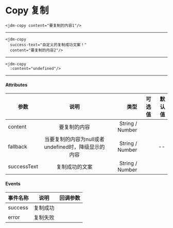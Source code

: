 
# Copy 复制

<show
  title="用法">
  <jdm-copy content="要复制的内容1"/>
</show>

```vue
<jdm-copy content="要复制的内容1"/>
```

<hr/>

<show
  description="自定义文案">
  <jdm-copy
    success-text="自定义的复制成功文案！"
    content="要复制的内容2"/>
</show>

```vue
<jdm-copy
  success-text="自定义的复制成功文案！"
  content="要复制的内容2"/>
```

<hr/>

<show
  description="有时候，后端可能返回结果中可能没有这个字段或者字段值为null，那么此时复制按钮不能显示的，所以提供降级显示的内容。">
  <jdm-copy :content="null"/>
</show>


```vue
<jdm-copy
  :content="undefined"/>
```

<hr/>

#### Attributes

| 参数        | 说明          | 类型  | 可选值  | 默认值  |
| ------------- |:-------------:| -----:|-----:|-----:|
| content      | 要复制的内容 | String / Number |  | |
| fallback      | 当要复制的内容为null或者undefined时，降级显示的内容 |  String / Number | | -- |
| successText | 复制成功的文案      |  String / Number | | |


#### Events

| 事件名称        | 说明          | 回调参数  |
| ------------- |:-------------:| -----:|
| success      | 复制成功 |  |
| error      | 复制失败    |    |
